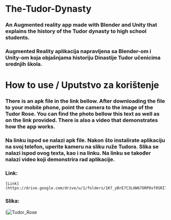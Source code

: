 # The-Tudor-Dynasty

### An Augmented reality app made with Blender and Unity that explains the history of the Tudor dynasty to high school students.
### Augmented Reality aplikacija napravljena sa Blender-om i Unity-om koja objašnjama historiju Dinastije Tudor učenicima srednjih škola. 
# How to use / Uputstvo za korištenje 
### There is an apk file in the link bellow. After downloading the file to your mobile phone, point the camera to the image of the Tudor Rose. You can find the photo bellow this text as well as on the link provided. There is also a video that demonstrates how the app works.

### Na linku ispod se nalazi apk file. Nakon što instalirate aplikaciju na svoj telefon, uperite kameru na sliku ruže Tudora. Slika se nalazi ispod ovog texta, kao i na linku. Na linku se također nalazi video koji demonstrira rad aplikacije.     

### Link: 
	[Link](https://drive.google.com/drive/u/1/folders/1K7_yBrE7C3LUW67ORP0sf0SRI7TRebmE)

### Slika:
(![Tudor_Rose](https://github.com/user-attachments/assets/37ed1436-8551-4592-a44f-f93d631a6524)
